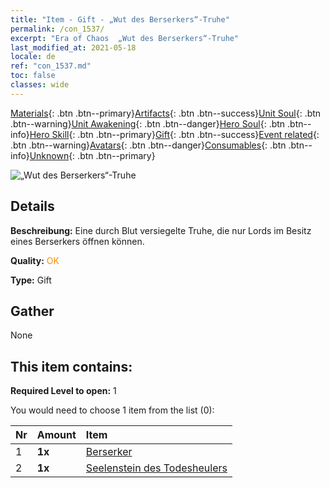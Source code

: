 ```yaml
---
title: "Item - Gift - „Wut des Berserkers“-Truhe"
permalink: /con_1537/
excerpt: "Era of Chaos  „Wut des Berserkers“-Truhe"
last_modified_at: 2021-05-18
locale: de
ref: "con_1537.md"
toc: false
classes: wide
---
```

 [Materials](/ItemsDE/){: .btn .btn--primary}[Artifacts](/ItemsDE/Artifacts/){: .btn .btn--success}[Unit Soul](/ItemsDE/UnitSoul/){: .btn .btn--warning}[Unit Awakening](/ItemsDE/UnitAwakening/){: .btn .btn--danger}[Hero Soul](/ItemsDE/HeroSoul/){: .btn .btn--info}[Hero Skill](/ItemsDE/HeroSkill/){: .btn .btn--primary}[Gift](/ItemsDE/Gift/){: .btn .btn--success}[Event related](/ItemsDE/Events/){: .btn .btn--warning}[Avatars](/ItemsDE/Avatars/){: .btn .btn--danger}[Consumables](/ItemsDE/Consumables/){: .btn .btn--info}[Unknown](/ItemsDE/Unknown/){: .btn .btn--primary}

 ![„Wut des Berserkers“-Truhe](/images/t/i_907124.png)

## Details
 **Beschreibung:** Eine durch Blut versiegelte Truhe, die nur Lords im Besitz eines Berserkers öffnen können.

 **Quality:** <span style="color: #FF8C00">OK</span>

 **Type:** Gift

## Gather

  None

## This item contains:

 **Required Level to open:** 1

 You would need to choose 1 item from the list (0):

  | Nr | Amount |     Item    |
  |:---|:-------|:------------|
  | 1 |  **1x** | [Berserker](/ItemsDE/unt_224/) |  | 
  | 2 |  **1x** | [Seelenstein des Todesheulers](/ItemsDE/unt_312/) |  | 
